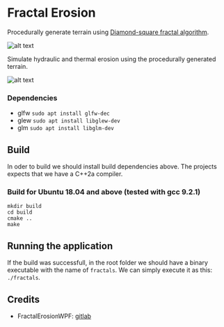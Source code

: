 # Fractal Erosion

Procedurally generate terrain using [Diamond-square fractal algorithm](https://en.wikipedia.org/wiki/Diamond-square_algorithm).

![alt text](./res/other/generate.gif)

Simulate hydraulic and thermal erosion using the procedurally generated terrain.

![alt text](./res/other/erosion.gif)

### Dependencies

* glfw `sudo apt install glfw-dec`
* glew `sudo apt install libglew-dev`
* glm `sudo apt install libglm-dev`

## Build

In oder to build we should install build dependencies above. The projects expects that we have a C++2a compiler.

### Build for Ubuntu 18.04 and above (tested with gcc 9.2.1)
```
mkdir build
cd build
cmake ..
make
```

## Running the application

If the build was successfull, in the root folder we should have a binary executable with the name of `fractals`. We can simply execute it as this: `./fractals`.

## Credits
* FractalErosionWPF: [gitlab](https://gitlab.com/BCBlanka/FractalErosionWPF/tree/master/FractaliWPF/FractaliWPF)
